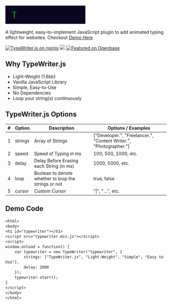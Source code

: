 ![TypeWriter.js](https://raw.githubusercontent.com/vishwas-r/TypeWriter.js/main/img/typewriter.js.gif)

A lightweight, easy-to-implement JavaScript plugin to add animated typing effect for websites. Checkout [Demo Here](https://vishwas-r.github.io/TypeWriter.js/)

[![TypeWriter.js on npmjs](https://img.shields.io/npm/v/@vishwas.r/typewriter.js.svg)](https://www.npmjs.com/package/@vishwas.r/typewriter.js) [![](https://data.jsdelivr.com/v1/package/npm/@vishwas.r/typewriter.js/badge)](https://www.jsdelivr.com/package/npm/@vishwas.r/typewriter.js)
[![Featured on Openbase](https://badges.openbase.com/js/featured/@vishwas.r/typewriter.js.svg?token=/SUB8DMZax/W8J7bfNbWyUp0D60jRbUNLZlsjgzDGGQ=)](https://openbase.com/js/@vishwas.r/typewriter.js?utm_source=embedded&amp;utm_medium=badge&amp;utm_campaign=rate-badge)

Why TypeWriter.js
-----------------

* Light-Weight (1.6kb)
* Vanilla JavaScript Library
* Simple, Easy-to-Use
* No Dependencies
* Loop your string(s) continuously

TypeWriter.js Options
---------------------

| #   | Option | Description | Options / Examples |
| --- | --- | --- | --- |
| 1   | strings | Array of Strings | \["Developer.", "Freelancer.", "Content Writer.", "Photographer."\] |
| 2   | speed | Speed of Typing in ms | 100, 500, 1000, etc. |
| 3   | delay | Delay Before Erasing each String (in ms) | 1000, 5000, etc. |
| 4   | loop | Boolean to denote whether to loop the strings or not | true, false |
| 5   | cursor | Custom Cursor | "\|", "...", etc. |

Demo Code
---------

    <html>
    <body>
    <h1 id="typewriter"></h1>
    <script src="typewriter.min.js"></script>
    <script>
    window.onload = function() {
    	var typewriter = new TypeWriter("typewriter", {
    		strings: ["TypeWriter.js", "Light-Weight", "Simple", "Easy to Use"],
    		delay: 2000
    	});
    	typewriter.start();
    }
    </script>
    </body>
    </html>
